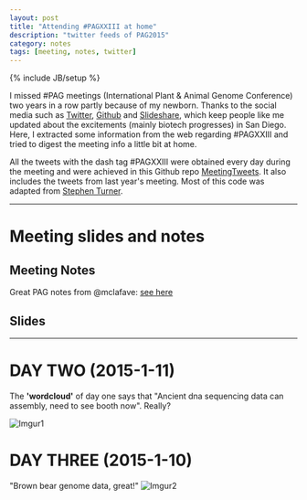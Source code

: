 ```yaml
---
layout: post
title: "Attending #PAGXXIII at home"
description: "twitter feeds of PAG2015"
category: notes
tags: [meeting, notes, twitter]
---
```

{% include JB/setup %}

I missed #PAG meetings (International Plant & Animal Genome Conference) two years in a row partly because of my newborn. Thanks to the social media such as [Twitter](https://twitter.com/), [Github](github.com) and [Slideshare](http://www.slideshare.net/), which keep people like me updated about the excitements (mainly biotech progresses) in San Diego. Here, I extracted some information from the web regarding #PAGXXIII and tried to digest the meeting info a little bit at home.  

All the tweets with the dash tag #PAGXXIII were obtained every day during the meeting and were achieved in this Github repo [MeetingTweets](https://github.com/yangjl/MeetingTweets). It also includes the tweets from last year's meeting. Most of this code was adapted from [Stephen Turner](http://gettinggeneticsdone.blogspot.com/search/label/Twitter).

---
# Meeting slides and notes

## Meeting Notes
Great PAG notes from @mclafave: [see here](https://github.com/mlafave/meeting_notes/blob/master/PAG_XXIII_2015.txt)
## Slides


---
# DAY TWO (2015-1-11)

The **'wordcloud'** of day one says that "Ancient dna sequencing data can assembly, need to see booth now". Really?

![Imgur1](http://i.imgur.com/7B6rzAU.png?1)

# DAY THREE (2015-1-10)

"Brown bear genome data, great!"
![Imgur2](http://i.imgur.com/0EWZrRb.png)

